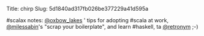 Title: chirp
Slug: 5d1840ad317fb026be377229a41d595a

#scalax notes: <a href="http://twitter.com/oxbow_lakes">@oxbow_lakes</a> ' tips for adopting #scala at work, <a href="http://twitter.com/milessabin">@milessabin</a>'s "scrap your boilerplate", and learn #haskell, ta <a href="http://twitter.com/retronym">@retronym</a> ;-)
